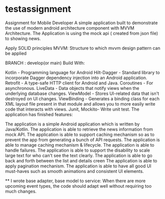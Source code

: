 # testassignment

Assignment for Mobile Developer
A simple application built to demonstrate the use of modern android architecture component with MVVM
Architecture.
The Application is using the mock api ( created from json file) to showing news.

Apply SOLID principles
MVVM: Structure to which mvvm design pattern can be applied

BRANCH : develop(or main)
Build With:

Kotlin - Programming language for Android
Hilt-Dagger - Standard library to incorporate Dagger dependency injection into an Android
application.
Retrofit - A type-safe HTTP client for Android and Java.
Coroutines - For asynchronous.
LiveData - Data objects that notify views when the underlying database changes.
ViewModel - Stores UI-related data that isn't destroyed on UI changes.
ViewBinding - Generates a binding class for each XML layout file present in that module and allows
you to more easily write code that interacts with views.
Junit, Mockito- Write unit test.
The application has finished features:

The application is a simple Android application which is written by Java/Kotlin.
The application is able to retrieve the news information from mock API.
The application is able to support caching mechanism so as to prevent the app from generating a
bunch of API requests.
The application is able to manage caching mechanism & lifecycle.
The application is able to handle failures.
The application is able to support the disability to scale large text for who can't see the text
clearly.
The application is able to go back and forth between the list and details creen
The application is able to apply pagination mechanism.
The application is able to have all good UI must-haves such as smooth animations and consistent UI
elements.

**
I wrote base adapter, base model to service: When there are more upcoming event types, the code should adapt
well without requiring too much changes.
